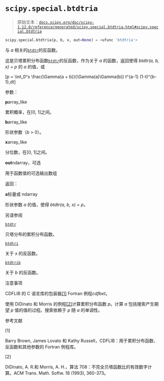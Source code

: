 # `scipy.special.btdtria`

> 原始文本：[`docs.scipy.org/doc/scipy-1.12.0/reference/generated/scipy.special.btdtria.html#scipy.special.btdtria`](https://docs.scipy.org/doc/scipy-1.12.0/reference/generated/scipy.special.btdtria.html#scipy.special.btdtria)

```py
scipy.special.btdtria(p, b, x, out=None) = <ufunc 'btdtria'>
```

与 *a* 相关的[`btdtr`](https://docs.scipy.org/doc/scipy-1.12.0/reference/generated/scipy.special.btdtr.html#scipy.special.btdtr "scipy.special.btdtr")的反函数。

这是贝塔累积分布函数[`btdtr`](https://docs.scipy.org/doc/scipy-1.12.0/reference/generated/scipy.special.btdtr.html#scipy.special.btdtr "scipy.special.btdtr")的反函数，作为关于 *a* 的函数，返回使得 *btdtr(a, b, x) = p* 的 *a* 的值，或

\[p = \int_0^x \frac{\Gamma(a + b)}{\Gamma(a)\Gamma(b)} t^{a-1} (1-t)^{b-1}\,dt\]

参数：

**p**array_like

累积概率，在[0, 1]之间。

**b**array_like

形状参数（*b* > 0）。

**x**array_like

分位数，在[0, 1]之间。

**out**ndarray，可选

用于函数值的可选输出数组

返回：

**a**标量或 ndarray

形状参数 *a* 的值，使得 *btdtr(a, b, x) = p*。

另请参阅

[`btdtr`](https://docs.scipy.org/doc/scipy-1.12.0/reference/generated/scipy.special.btdtr.html#scipy.special.btdtr "scipy.special.btdtr")

贝塔分布的累积分布函数。

[`btdtri`](https://docs.scipy.org/doc/scipy-1.12.0/reference/generated/scipy.special.btdtri.html#scipy.special.btdtri "scipy.special.btdtri")

关于 *x* 的反函数。

[`btdtrib`](https://docs.scipy.org/doc/scipy-1.12.0/reference/generated/scipy.special.btdtrib.html#scipy.special.btdtrib "scipy.special.btdtrib")

关于 *b* 的反函数。

注意事项

CDFLIB 的 C 语言库的包装器[[1]](#rfebdb1b8666c-1) Fortran 例程*cdfbet*。

使用 DiDinato 和 Morris 的例程[[2]](#rfebdb1b8666c-2)计算累积分布函数 *p*。计算 *a* 包括搜索产生期望 *p* 值的值的过程。搜索依赖于 *p* 随 *a* 的单调性。

参考文献

[1]

Barry Brown, James Lovato 和 Kathy Russell，CDFLIB：用于累积分布函数、反函数和其他参数的 Fortran 例程库。

[2]

DiDinato, A. R.和 Morris, A. H.，算法 708：不完全贝塔函数比的有效数字计算。ACM Trans. Math. Softw. 18 (1993), 360-373。
